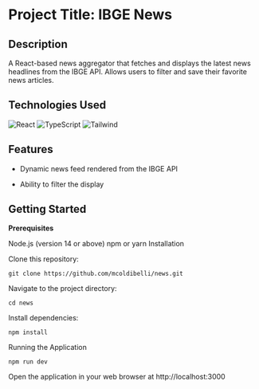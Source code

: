 # Project Title: IBGE News

## Description

A React-based news aggregator that fetches and displays the latest news headlines from the IBGE API. Allows users to filter and save their favorite news articles.

## Technologies Used
 ![React](https://img.shields.io/badge/react-%2320232a.svg?style=for-the-badge&logo=react&logoColor=%2361DAFB)
 ![TypeScript](https://img.shields.io/badge/TypeScript-007ACC?style=for-the-badge&logo=typescript&logoColor=white)
 ![Tailwind](https://img.shields.io/badge/tailwindcss-%2338B2AC.svg?style=for-the-badge&logo=tailwind-css&logoColor=white)

## Features

- Dynamic news feed rendered from the IBGE API

- Ability to filter the display

## Getting Started

**Prerequisites**

Node.js (version 14 or above)
npm or yarn
Installation

Clone this repository:

`git clone https://github.com/mcoldibelli/news.git`

Navigate to the project directory:

`cd news`

Install dependencies:

`npm install` 

Running the Application

`npm run dev`

Open the application in your web browser at http://localhost:3000


